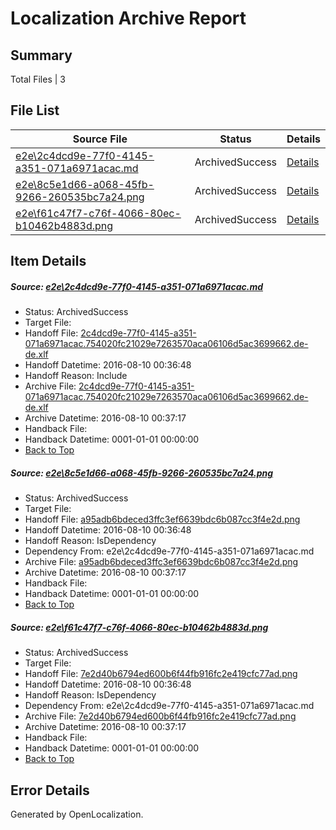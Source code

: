 # <a name='report-top'></a> Localization Archive Report

## Summary
 Total Files | 3

## File List
 Source File | Status | Details 
 ----------- | ------ | ------- 
 [e2e\2c4dcd9e-77f0-4145-a351-071a6971acac.md](https://github.com/OpenLocalizationTestOrg/oltest/blob/7c2510e72d66b18021b91d167b36604ebbd4f2e0/e2e/2c4dcd9e-77f0-4145-a351-071a6971acac.md) | ArchivedSuccess | [Details](#cf1686f2d6811bad103cf1ab52a5c58799a762311)
 [e2e\8c5e1d66-a068-45fb-9266-260535bc7a24.png](https://github.com/OpenLocalizationTestOrg/oltest/blob/7c2510e72d66b18021b91d167b36604ebbd4f2e0/e2e/8c5e1d66-a068-45fb-9266-260535bc7a24.png) | ArchivedSuccess | [Details](#a95adb6bdeced3ffc3ef6639bdc6b087cc3f4e2d2)
 [e2e\f61c47f7-c76f-4066-80ec-b10462b4883d.png](https://github.com/OpenLocalizationTestOrg/oltest/blob/7c2510e72d66b18021b91d167b36604ebbd4f2e0/e2e/f61c47f7-c76f-4066-80ec-b10462b4883d.png) | ArchivedSuccess | [Details](#7e2d40b6794ed600b6f44fb916fc2e419cfc77ad3)

## Item Details
##### <a name='cf1686f2d6811bad103cf1ab52a5c58799a762311'></a> Source: [e2e\2c4dcd9e-77f0-4145-a351-071a6971acac.md](https://github.com/OpenLocalizationTestOrg/oltest/blob/7c2510e72d66b18021b91d167b36604ebbd4f2e0/e2e/2c4dcd9e-77f0-4145-a351-071a6971acac.md)
* Status: ArchivedSuccess
* Target File: 
* Handoff File: [2c4dcd9e-77f0-4145-a351-071a6971acac.754020fc21029e7263570aca06106d5ac3699662.de-de.xlf](https://github.com/OpenLocalizationTestOrg/olhandoff-e2e/blob/c9672cd87c6c961b297f4ebbd98036fa534feefa/ol-handoff/OpenLocalizationTestOrg/ol-test-dede/ci/ht/2c4dcd9e-77f0-4145-a351-071a6971acac.754020fc21029e7263570aca06106d5ac3699662.de-de.xlf)
* Handoff Datetime: 2016-08-10 00:36:48
* Handoff Reason: Include
* Archive File: [2c4dcd9e-77f0-4145-a351-071a6971acac.754020fc21029e7263570aca06106d5ac3699662.de-de.xlf](https://github.com/OpenLocalizationTestOrg/olhandoff-e2e/blob/e07ec2a019ded4b8457180866a45420ba1bae8ba/ol-archive/OpenLocalizationTestOrg/ol-test-dede/ci/ht/2c4dcd9e-77f0-4145-a351-071a6971acac.754020fc21029e7263570aca06106d5ac3699662.de-de.xlf)
* Archive Datetime: 2016-08-10 00:37:17
* Handback File: 
* Handback Datetime: 0001-01-01 00:00:00
* [Back to Top](#report-top)

##### <a name='a95adb6bdeced3ffc3ef6639bdc6b087cc3f4e2d2'></a> Source: [e2e\8c5e1d66-a068-45fb-9266-260535bc7a24.png](https://github.com/OpenLocalizationTestOrg/oltest/blob/7c2510e72d66b18021b91d167b36604ebbd4f2e0/e2e/8c5e1d66-a068-45fb-9266-260535bc7a24.png)
* Status: ArchivedSuccess
* Target File: 
* Handoff File: [a95adb6bdeced3ffc3ef6639bdc6b087cc3f4e2d.png](https://github.com/OpenLocalizationTestOrg/olhandoff-e2e/blob/c9672cd87c6c961b297f4ebbd98036fa534feefa/ol-handoff/OpenLocalizationTestOrg/ol-test-dede/ci/ht/a95adb6bdeced3ffc3ef6639bdc6b087cc3f4e2d.png)
* Handoff Datetime: 2016-08-10 00:36:48
* Handoff Reason: IsDependency
* Dependency From: e2e\2c4dcd9e-77f0-4145-a351-071a6971acac.md
* Archive File: [a95adb6bdeced3ffc3ef6639bdc6b087cc3f4e2d.png](https://github.com/OpenLocalizationTestOrg/olhandoff-e2e/blob/e07ec2a019ded4b8457180866a45420ba1bae8ba/ol-archive/OpenLocalizationTestOrg/ol-test-dede/ci/ht/a95adb6bdeced3ffc3ef6639bdc6b087cc3f4e2d.png)
* Archive Datetime: 2016-08-10 00:37:17
* Handback File: 
* Handback Datetime: 0001-01-01 00:00:00
* [Back to Top](#report-top)

##### <a name='7e2d40b6794ed600b6f44fb916fc2e419cfc77ad3'></a> Source: [e2e\f61c47f7-c76f-4066-80ec-b10462b4883d.png](https://github.com/OpenLocalizationTestOrg/oltest/blob/7c2510e72d66b18021b91d167b36604ebbd4f2e0/e2e/f61c47f7-c76f-4066-80ec-b10462b4883d.png)
* Status: ArchivedSuccess
* Target File: 
* Handoff File: [7e2d40b6794ed600b6f44fb916fc2e419cfc77ad.png](https://github.com/OpenLocalizationTestOrg/olhandoff-e2e/blob/c9672cd87c6c961b297f4ebbd98036fa534feefa/ol-handoff/OpenLocalizationTestOrg/ol-test-dede/ci/ht/7e2d40b6794ed600b6f44fb916fc2e419cfc77ad.png)
* Handoff Datetime: 2016-08-10 00:36:48
* Handoff Reason: IsDependency
* Dependency From: e2e\2c4dcd9e-77f0-4145-a351-071a6971acac.md
* Archive File: [7e2d40b6794ed600b6f44fb916fc2e419cfc77ad.png](https://github.com/OpenLocalizationTestOrg/olhandoff-e2e/blob/e07ec2a019ded4b8457180866a45420ba1bae8ba/ol-archive/OpenLocalizationTestOrg/ol-test-dede/ci/ht/7e2d40b6794ed600b6f44fb916fc2e419cfc77ad.png)
* Archive Datetime: 2016-08-10 00:37:17
* Handback File: 
* Handback Datetime: 0001-01-01 00:00:00
* [Back to Top](#report-top)


## Error Details

Generated by OpenLocalization.
